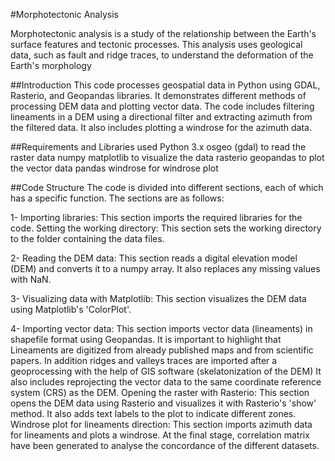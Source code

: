#Morphotectonic Analysis

Morphotectonic analysis is a study of the relationship between the Earth's surface features and tectonic processes. This analysis uses geological data, such as fault and ridge traces, to understand the deformation of the Earth's morphology

##Introduction
This code processes geospatial data in Python using GDAL, Rasterio, and Geopandas libraries. It demonstrates different methods of processing DEM data and plotting vector data. The code includes filtering lineaments in a DEM using a directional filter and extracting azimuth from the filtered data. It also includes plotting a windrose for the azimuth data.

##Requirements and Libraries used
Python 3.x
osgeo (gdal) to read the raster data
numpy
matplotlib to visualize the data
rasterio
geopandas to plot the vector data
pandas
windrose for windrose plot


##Code Structure
The code is divided into different sections, each of which has a specific function. The sections are as follows:

1- Importing libraries: This section imports the required libraries for the code.
Setting the working directory: This section sets the working directory to the folder containing the data files.

2- Reading the DEM data: This section reads a digital elevation model (DEM) and converts it to a numpy array. It also replaces any missing values with NaN.

3- Visualizing data with Matplotlib: This section visualizes the DEM data using Matplotlib's 'ColorPlot'.

4- Importing vector data: This section imports vector data (lineaments) in shapefile format using Geopandas. 
It is important to highlight that Lineaments are digitized from already published maps and from scientific papers.
In addition ridges and valleys traces are imported after a geoprocessing with the help of GIS software (skelatonization of the DEM)
It also includes reprojecting the vector data to the same coordinate reference system (CRS) as the DEM.
Opening the raster with Rasterio: This section opens the DEM data using Rasterio and visualizes it with Rasterio's 'show' method. It also adds text labels to the plot to indicate different zones.
Windrose plot for lineaments direction: This section imports azimuth data for lineaments and plots a windrose.
At the final stage, correlation matrix have been generated to analyse the concordance of the different datasets. 
